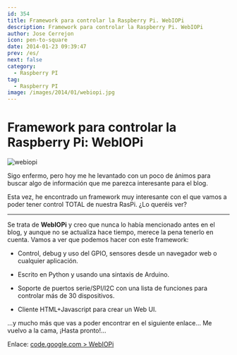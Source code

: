 ```yaml
---
id: 354
title: Framework para controlar la Raspberry Pi. WebIOPi
description: Framework para controlar la Raspberry Pi. WebIOPi
author: Jose Cerrejon
icon: pen-to-square
date: 2014-01-23 09:39:47
prev: /es/
next: false
category:
  - Raspberry PI
tag:
  - Raspberry PI
image: /images/2014/01/webiopi.jpg
---
```


# Framework para controlar la Raspberry Pi: WebIOPi

![webiopi](/images/2014/01/webiopi.jpg)

Sigo enfermo, pero hoy me he levantado con un poco de ánimos para buscar algo de información que me parezca interesante para el blog.

Esta vez, he encontrado un framework muy interesante con el que vamos a poder tener control TOTAL de nuestra RasPi. ¿Lo queréis ver?

- - -
Se trata de **WebIOPi** y creo que nunca lo había mencionado antes en el blog, y aunque no se actualiza hace tiempo, merece la pena tenerlo en cuenta. Vamos a ver que podemos hacer con este framework:

* Control, debug y uso del GPIO, sensores desde un navegador web o cualquier aplicación.

* Escrito en Python y usando una sintaxis de Arduino.

* Soporte de puertos serie/SPI/I2C con una lista de funciones para controlar más de 30 dispositivos.

* Cliente HTML+Javascript para crear un Web UI.

...y mucho más que vas a poder encontrar en el siguiente enlace… Me vuelvo a la cama, ¡Hasta pronto!…

Enlace: [code.google.com > WebIOPi](https://code.google.com/p/webiopi/)
